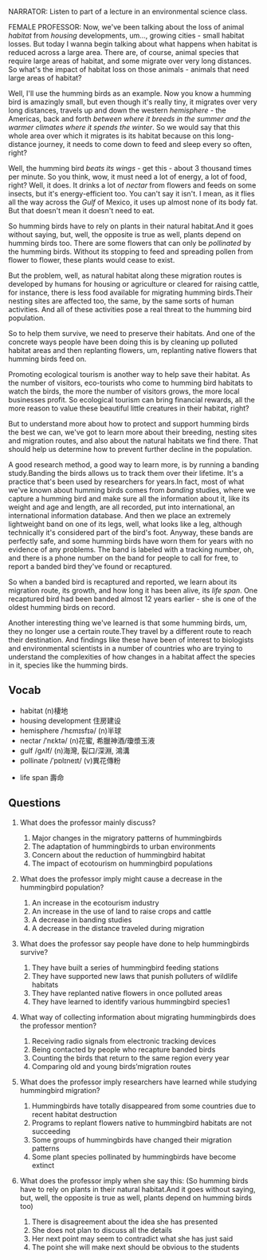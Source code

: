 NARRATOR: Listen to part of a lecture in an environmental science class.

FEMALE PROFESSOR: Now, we've been talking about the loss of animal *habitat* from *housing* developments, um..., growing cities - small habitat losses. But today I wanna begin talking about what happens when habitat is reduced across a large area. There are, of course, animal species that require large areas of habitat, and some migrate over very long distances. So what's the impact of habitat loss on those animals - animals that need large areas of habitat?

Well, I'll use the humming birds as an example. Now you know a humming bird is amazingly small, but even though it's really tiny, it migrates over very long distances, travels up and down the western *hemisphere* - the Americas, back and forth *between where it breeds in the summer and the warmer climates where it spends the winter*. So we would say that this whole area over which it migrates is its habitat because on this long-distance journey, it needs to come down to feed and sleep every so often, right?

Well, the humming bird *beats its wings* - get this - about 3 thousand times per minute. So you think, wow, it must need a lot of energy, a lot of food, right? Well, it does. It drinks a lot of *nectar* from flowers and feeds on some insects, but it's energy-efficient too. You can't say it isn't. I mean, as it flies all the way across the *Gulf* of Mexico, it uses up almost none of its body fat. But that doesn't mean it doesn't need to eat.

So humming birds have to rely on plants in their natural habitat.And it goes without saying, but, well, the opposite is true as well, plants depend on humming birds too. There are some flowers that can only be *pollinated* by the humming birds. Without its stopping to feed and spreading pollen from flower to flower, these plants would cease to exist.

But the problem, well, as natural habitat along these migration routes is developed by humans for housing or agriculture or cleared for raising cattle, for instance, there is less food available for migrating humming birds.Their nesting sites are affected too, the same, by the same sorts of human activities. And all of these activities pose a real threat to the humming bird population.

So to help them survive, we need to preserve their habitats. And one of the concrete ways people have been doing this is by cleaning up polluted habitat areas and then replanting flowers, um, replanting native flowers that humming birds feed on.

Promoting ecological tourism is another way to help save their habitat. As the number of visitors, eco-tourists who come to humming bird habitats to watch the birds, the more the number of visitors grows, the more local businesses profit. So ecological tourism can bring financial rewards, all the more reason to value these beautiful little creatures in their habitat, right?

But to understand more about how to protect and support humming birds the best we can, we've got to learn more about their breeding, nesting sites and migration routes, and also about the natural habitats we find there. That should help us determine how to prevent further decline in the population.

A good research method, a good way to learn more, is by running a banding study.Banding the birds allows us to track them over their lifetime. It's a practice that's been used by researchers for years.In fact, most of what we've known about humming birds comes from *banding* studies, where we capture a humming bird and make sure all the information about it, like its weight and age and length, are all recorded, put into international, an international information database. And then we place an extremely lightweight band on one of its legs, well, what looks like a leg, although technically it's considered part of the bird's foot. Anyway, these bands are perfectly safe, and some humming birds have worn them for years with no evidence of any problems. The band is labeled with a tracking number, oh, and there is a phone number on the band for people to call for free, to report a banded bird they've found or recaptured.

So when a banded bird is recaptured and reported, we learn about its migration route, its growth, and how long it has been alive, its *life span*. One recaptured bird had been banded almost 12 years earlier - she is one of the oldest humming birds on record.

Another interesting thing we've learned is that some humming birds, um, they no longer use a certain route.They travel by a different route to reach their destination. And findings like these have been of interest to biologists and environmental scientists in a number of countries who are trying to understand the complexities of how changes in a habitat affect the species in it, species like the humming birds.

## Vocab
- habitat (n)棲地
- housing development 住房建设
- hemisphere /ˈhɛmɪsfɪə/ (n)半球
- nectar /ˈnɛktə/ (n)花蜜, 希臘神酒/瓊漿玉液
- gulf /ɡʌlf/ (n)海灣, 裂口/深淵, 鴻溝
- pollinate /ˈpɒlɪneɪt/ (v)異花傳粉
+ life span 壽命

## Questions

1. What does the professor mainly discuss? 
	1. Major changes in the migratory patterns of hummingbirds
	1. The adaptation of hummingbirds to urban environments
	1. Concern about the reduction of hummingbird habitat
	1. The impact of ecotourism on hummingbird populations

2. What does the professor imply might cause a decrease in the hummingbird population? 
	1. An increase in the ecotourism industry
	1. An increase in the use of land to raise crops and cattle
	1. A decrease in banding studies
	1. A decrease in the distance traveled during migration

3. What does the professor say people have done to help hummingbirds survive? 
	1. They have built a series of hummingbird feeding stations
	1. They have supported new laws that punish polluters of wildlife habitats
	1. They have replanted native flowers in once polluted areas
	1. They have learned to identify various hummingbird species1

4. What way of collecting information about migrating hummingbirds does the professor mention? 
	1. Receiving radio signals from electronic tracking devices
	1. Being contacted by people who recapture banded birds
	1. Counting the birds that return to the same region every year
	1. Comparing old and young birds’migration routes

5. What does the professor imply researchers have learned while studying hummingbird migration? 
	1. Hummingbirds have totally disappeared from some countries due to recent habitat destruction
	1. Programs to replant flowers native to hummingbird habitats are not succeeding
	1. Some groups of hummingbirds have changed their migration patterns
	1. Some plant species pollinated by hummingbirds have become extinct

6. What does the professor imply when she say this: (So humming birds have to rely on plants in their natural habitat.And it goes without saying, but, well, the opposite is true as well, plants depend on humming birds too)
	1. There is disagreement about the idea she has presented
	1. She does not plan to discuss all the details
	1. Her next point may seem to contradict what she has just said
	1. The point she will make next should be obvious to the students


